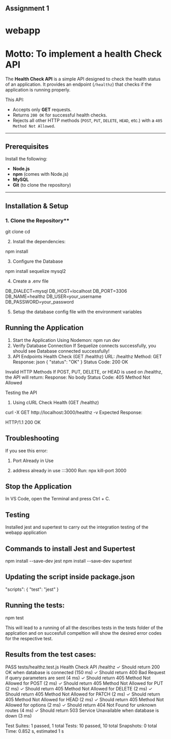 ## Assignment 1
# webapp 

# Motto: To implement a health Check API

The **Health Check API** is a simple API designed to check the health status of an application. It provides an endpoint (`/healthz`) that checks if the application is running properly.

This API:
- Accepts only **GET** requests.
- Returns `200 OK` for successful health checks.
- Rejects all other HTTP methods (`POST`, `PUT`, `DELETE`, `HEAD`, etc.) with a `405 Method Not Allowed`.

---

## Prerequisites
Install the following:

- **Node.js** 
- **npm** (comes with Node.js)
- **MySQL**
- **Git** (to clone the repository)

---

## Installation & Setup

### 1. Clone the Repository**

git clone <your-SSH-repository-url>
cd <your-project-directory>

2. Install the dependencies: 

npm install

3. Configure the Database

npm install sequelize mysql2

4. Create a .env file

DB_DIALECT=mysql
DB_HOST=localhost
DB_PORT=3306
DB_NAME=healthz
DB_USER=your_username
DB_PASSWORD=your_password

5. Setup the database config file with the environment variables 

## Running the Application
1. Start the Application
Using Nodemon:
npm run dev
2. Verify Database Connection
If Sequelize connects successfully, you should see
Database connected successfully!
3. API Endpoints
Health Check (GET /healthz)
URL: /healthz
Method: GET
Response:
json
{
  "status": "OK"
}
Status Code: 200 OK

Invalid HTTP Methods
If POST, PUT, DELETE, or HEAD is used on /healthz, the API will return:
Response: No body
Status Code: 405 Method Not Allowed

Testing the API
1. Using cURL
Check Health (GET /healthz)

curl -X GET http://localhost:3000/healthz -v
Expected Response:

HTTP/1.1 200 OK

## Troubleshooting


If you see this error:

1. Port Already in Use

2. address already in use :::3000
Run:
npx kill-port 3000

## Stop the Application
In VS Code, open the Terminal and press Ctrl + C. 


## Testing
Installed jest and supertest to carry out the integration testing of the webapp application 


## Commands to install Jest and Supertest
npm install --save-dev jest
npm install --save-dev supertest

## Updating the script inside package.json

"scripts": {
  "test": "jest"
}

## Running the tests:
npm test


This will lead to a running of all the describes tests in the tests folder of the applcation and on succesfull compeltion will show the desired error codes for the respective test. 

## Results from the test cases: 

 PASS  tests/healthz.test.js
  Health Check API /healthz
    ✓ Should return 200 OK when database is connected (150 ms) 
    ✓ Should return 400 Bad Request if query parameters are sent (4 ms)
    ✓ Should return 405 Method Not Allowed for POST (2 ms)
    ✓ Should return 405 Method Not Allowed for PUT (2 ms)
    ✓ Should return 405 Method Not Allowed for DELETE (2 ms)
    ✓ Should return 405 Method Not Allowed for PATCH (2 ms)
    ✓ Should return 405 Method Not Allowed for HEAD (2 ms)
    ✓ Should return 405 Method Not Allowed for options (2 ms)
    ✓ Should return 404 Not Found for unknown routes (4 ms)
    ✓ Should return 503 Service Unavailable when database is down (3 ms)

Test Suites: 1 passed, 1 total
Tests:       10 passed, 10 total
Snapshots:   0 total
Time:        0.852 s, estimated 1 s

